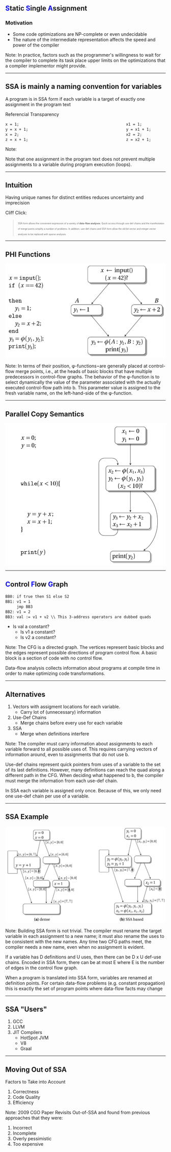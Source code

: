 ## <span style="color:blue">S</span>tatic <span style="color:blue">S</span>ingle <span style="color:blue">A</span>ssignment 
### Motivation <!-- .element: class="fragment" -->
- Some code optimizations are NP-complete or even undecidable <!-- .element: class="fragment" -->
- The nature of the intermediate representation affects the speed and power of the compiler <!-- .element: class="fragment" -->

Note: 
In practice, factors such as the programmer's willingness to wait for the compiler to complete its task place upper limits on the optimizations that a compiler implementor might provide.

---

## SSA is mainly a naming convention for variables

A program is in SSA form if each variable is a target of exactly one assignment in the program text <!-- .element: class="fragment" -->

Referencial Transparency <!-- .element: class="fragment" -->

``` 
x = 1;                                               x1 = 1;
y = x + 1;                                           y = x1 + 1;
x = 2;                                               x2 = 2;
z = x + 1;                                           z = x2 + 1;
```                     
<!-- .element: class="fragment" -->

Note: 

Note that one assignment in the program text does not prevent multiple assignments to a variable during program execution (loops). 

---

## Intuition

Having unique names for distinct entities reduces uncertainty and imprecision

Cliff Click: 
> <span style="font-size: 0.5em">SSA form allows the convenient expression of a variety of **data-flow analyses**. 
> Quick access through use-def chains and the manifestation of merge points simplify a number of
> problems. In addition, use-def chains and SSA form allow the old bit vector and integer
> vector analyses to be replaced with sparse analyses. </span>

---

## PHI Functions

![](Images/PhiExample.png) <!-- .element height="20%" width="85%" style="background:none; border:none; box-shadow:none;"-->

Note:
In terms of their position, φ-functions⋆are generally placed at control-flow merge points, i.e., at the heads of basic blocks that have multiple predecessors in control-flow graphs. The behavior of the φ-function is to select dynamically the value of the parameter associated with the actually executed control-flow path into b. This parameter value is assigned to the fresh variable name, on the left-hand-side of the φ-function.

---

## Parallel Copy Semantics

![](Images/ParallelCopy.png) <!-- .element height="20%" width="60%" style="background:none; border:none; box-shadow:none;"-->

---

## <span style="color:blue">C</span>ontrol <span style="color:blue">F</span>low <span style="color:blue">G</span>raph

```
BB0: if true then S1 else S2 
BB1: v1 = 1
     jmp BB3
BB2: v1 = 2
BB3: val := v1 + v2 \\ This 3-address operators are dubbed quads
```

* Is val a constant?
    - Is v1 a constant?
    - Is v2 a constant?


Note:
The CFG is a directed graph. The vertices represent basic blocks and the edges represent possible directions
of program control flow. A basic block is a section of code with no control flow.

Data-flow analysis collects information about programs at compile time in order to make optimizing code transformations.

---

## Alternatives

1. Vectors with assigment locations for each variable.
    - Carry lot of (unnecessary) information
2. Use-Def Chains
    - Merge chains before every use for each variable
3. SSA
    - Merge when definitions interfere 

Note: 
The compiler must carry information about assignments to each variable forward to all possible
uses of. This requires carrying vectors of information around, even to assignments that do not use b.

Use-def chains represent quick pointers from uses of a variable to the set of its last definitions.
However, many definitions can reach the quad along a different path in the CFG. 
When deciding what happened to b, the compiler must merge the information from each use-def chain.

In SSA each variable is assigned only once. Because of this, we only need one use-def chain per use of a variable. 

---

## SSA Example

![](Images/zeroAnalysis.png) <!-- .element height="20%" width="85%" -->

Note:
Building SSA form is not trivial. The compiler must rename the target variable
in each assignment to a new name; it must also rename the uses to be consistent with
the new names. Any time two CFG paths meet, the compiler needs a new name, even
when no assignment is evident. 

If a variable has D definitions and U uses, then there can be D x U def-use chains. 
Encoded in SSA form, there can be at most E where E is the number of
edges in the control flow graph. 

When a program is translated into SSA form, variables are renamed at definition points. For certain data-flow problems (e.g. constant propagation) this is exactly the set of program points where data-flow facts may change

---

## SSA "Users"
1. GCC
2. LLVM
3. JIT Compilers
    - HotSpot JVM
    - V8
    - Graal

---

## Moving Out of SSA

Factors to Take into Account

1. Correctness
2. Code Quality
3. Efficiency

Note: 2009 CGO Paper Revisits Out-of-SSA and found from previous approaches that they were:

1. Incorrect
2. Incomplete
3. Overly pessimistic
4. Too expensive